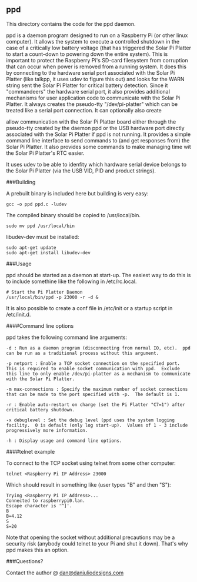 ## ppd

This directory contains the code for the ppd daemon.

ppd is a daemon program designed to run on a Raspberry Pi (or other linux computer).  It allows the system to execute a controlled shutdown in the case of a critically low battery voltage (that has triggered the Solar Pi Platter to start a count-down to powering down the entire system).  This is important to protect the Raspberry Pi's SD-card filesystem from corruption that can occur when power is removed from a running system.  It does this by connecting to the hardware serial port associated with the Solar Pi Platter (like talkpp, it uses udev to figure this out) and looks for the WARN string sent the Solar Pi Platter for critical battery detection.  Since it "commandeers" the hardware serial port, it also provides additional mechanisms for user application code to communicate with the Solar Pi Platter.  It always creates the pseudo-tty "/dev/pi-platter" which can be treated like a serial port connection.  It can optionally also create 

allow communication with the Solar Pi Platter board either through the pseudo-tty created by the daemon ppd or the USB hardware port directly associated with the Solar Pi Platter if ppd is not running.  It provides a simple command line interface to send commands to (and get responses from) the Solar Pi Platter.  It also provides some commands to make managing time wit the Solar Pi Platter's RTC easier.

It uses udev to be able to idenfity which hardware serial device belongs to the Solar Pi Platter (via the USB VID, PID and product strings).


###Building

A prebuilt binary is included here but building is very easy:

    gcc -o ppd ppd.c -ludev

The compiled binary should be copied to /usr/local/bin.

    sudo mv ppd /usr/local/bin

libudev-dev must be installed:

    sudo apt-get update
    sudo apt-get install libudev-dev

###Usage

ppd should be started as a daemon at start-up.  The easiest way to do this is to include somethine like the following in /etc/rc.local.

    # Start the Pi Platter Daemon
    /usr/local/bin/ppd -p 23000 -r -d &

It is also possible to create a conf file in /etc/init or a startup script in /etc/init.d.

####Command line options

ppd takes the following command line arguments:

    -d : Run as a daemon program (disconnecting from normal IO, etc).  ppd can be run as a traditional process without this argument.

    -p netport : Enable a TCP socket connection on the specified port.  This is required to enable socket communication with ppd.  Exclude this line to only enable /dev/pi-platter as a mechanism to communicate with the Solar Pi Platter.

    -m max-connections : Specify the maximum number of socket connections that can be made to the port specified with -p.  The default is 1.

    -r : Enable auto-restart on charge (set the Pi Platter "C7=1") after critical battery shutdown.

    -x debuglevel : Set the debug level (ppd uses the system logging facility.  0 is default (only log start-up).  Values of 1 - 3 include progressively more information.

    -h : Display usage and command line options.

####telnet example

To connect to the TCP socket using telnet from some other computer:

    telnet <Raspberry Pi IP Address> 23000

Which should result in something like (user types "B" and then "S"):

    Trying <Raspberry Pi IP Address>...
    Connected to raspberrypi0.lan.
    Escape character is '^]'.
    B
    B=4.12
    S
    S=20

Note that opening the socket without additional precautions may be a security risk (anybody could telnet to your Pi and shut it down).  That's why ppd makes this an option.

###Questions?

Contact the author @ dan@danjuliodesigns.com

